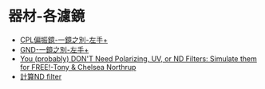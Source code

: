 # 器材-各濾鏡

- [CPL偏振鏡-一鏡之別-左手+](https://www.youtube.com/watch?v=JzBcLC2Xw_o)
- [GND-一鏡之別-左手+](https://www.youtube.com/watch?v=T7spjIxpx0o)
- [You (probably) DON'T Need Polarizing, UV, or ND Filters: Simulate them for FREE!-Tony & Chelsea Northrup](https://www.youtube.com/watch?v=YcZkCnPs45s)
- [計算ND filter](https://www.youtube.com/watch?v=5jfeETVqL78)